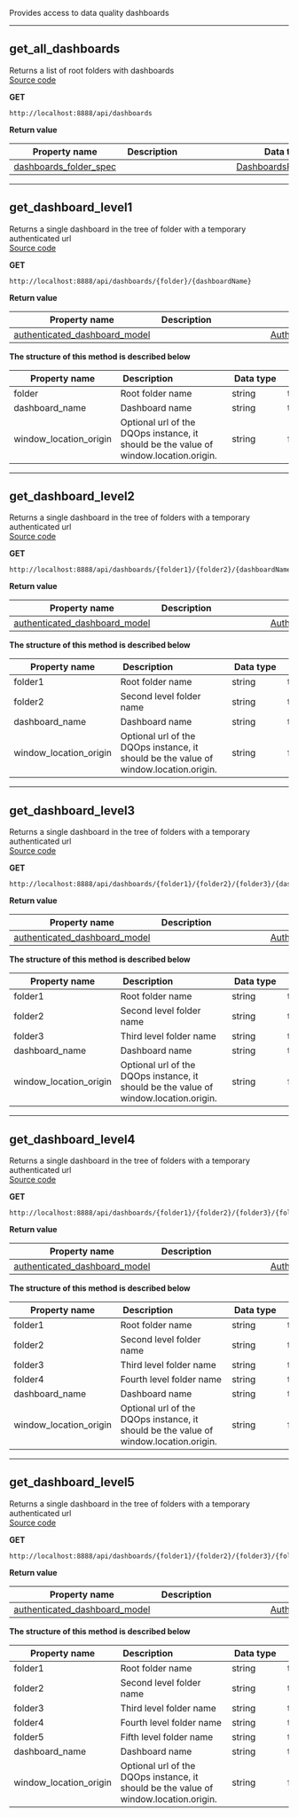 Provides access to data quality dashboards  


___  
## get_all_dashboards  
Returns a list of root folders with dashboards  
[Source code](https://github.com/dqops/dqo/blob/develop/distribution/python/dqops/client/api/dashboards/get_all_dashboards.py)
  

**GET**
```
http://localhost:8888/api/dashboards  
```

**Return value**  
  
|&nbsp;Property&nbsp;name&nbsp;|&nbsp;Description&nbsp;&nbsp;&nbsp;&nbsp;&nbsp;&nbsp;&nbsp;&nbsp;&nbsp;&nbsp;&nbsp;&nbsp;&nbsp;&nbsp;&nbsp;&nbsp;&nbsp;&nbsp;&nbsp;&nbsp;&nbsp;|&nbsp;Data&nbsp;type&nbsp;|
|---------------|---------------------------------|-----------|
|[dashboards_folder_spec]()||[DashboardsFolderSpec]()|







___  
## get_dashboard_level1  
Returns a single dashboard in the tree of folder with a temporary authenticated url  
[Source code](https://github.com/dqops/dqo/blob/develop/distribution/python/dqops/client/api/dashboards/get_dashboard_level1.py)
  

**GET**
```
http://localhost:8888/api/dashboards/{folder}/{dashboardName}  
```

**Return value**  
  
|&nbsp;Property&nbsp;name&nbsp;|&nbsp;Description&nbsp;&nbsp;&nbsp;&nbsp;&nbsp;&nbsp;&nbsp;&nbsp;&nbsp;&nbsp;&nbsp;&nbsp;&nbsp;&nbsp;&nbsp;&nbsp;&nbsp;&nbsp;&nbsp;&nbsp;&nbsp;|&nbsp;Data&nbsp;type&nbsp;|
|---------------|---------------------------------|-----------|
|[authenticated_dashboard_model](\docs\client\models\#authenticateddashboardmodel)||[AuthenticatedDashboardModel](\docs\client\models\#authenticateddashboardmodel)|




**The structure of this method is described below**  
  
|&nbsp;Property&nbsp;name&nbsp;|&nbsp;Description&nbsp;&nbsp;&nbsp;&nbsp;&nbsp;&nbsp;&nbsp;&nbsp;&nbsp;&nbsp;&nbsp;&nbsp;&nbsp;&nbsp;&nbsp;&nbsp;&nbsp;&nbsp;&nbsp;&nbsp;&nbsp;|&nbsp;Data&nbsp;type&nbsp;|&nbsp;Required&nbsp;|
|---------------|---------------------------------|-----------|----------|
|folder|Root folder name|string|true|
|dashboard_name|Dashboard name|string|true|
|window_location_origin|Optional url of the DQOps instance, it should be the value of window.location.origin.|string|false|





___  
## get_dashboard_level2  
Returns a single dashboard in the tree of folders with a temporary authenticated url  
[Source code](https://github.com/dqops/dqo/blob/develop/distribution/python/dqops/client/api/dashboards/get_dashboard_level2.py)
  

**GET**
```
http://localhost:8888/api/dashboards/{folder1}/{folder2}/{dashboardName}  
```

**Return value**  
  
|&nbsp;Property&nbsp;name&nbsp;|&nbsp;Description&nbsp;&nbsp;&nbsp;&nbsp;&nbsp;&nbsp;&nbsp;&nbsp;&nbsp;&nbsp;&nbsp;&nbsp;&nbsp;&nbsp;&nbsp;&nbsp;&nbsp;&nbsp;&nbsp;&nbsp;&nbsp;|&nbsp;Data&nbsp;type&nbsp;|
|---------------|---------------------------------|-----------|
|[authenticated_dashboard_model](\docs\client\models\#authenticateddashboardmodel)||[AuthenticatedDashboardModel](\docs\client\models\#authenticateddashboardmodel)|




**The structure of this method is described below**  
  
|&nbsp;Property&nbsp;name&nbsp;|&nbsp;Description&nbsp;&nbsp;&nbsp;&nbsp;&nbsp;&nbsp;&nbsp;&nbsp;&nbsp;&nbsp;&nbsp;&nbsp;&nbsp;&nbsp;&nbsp;&nbsp;&nbsp;&nbsp;&nbsp;&nbsp;&nbsp;|&nbsp;Data&nbsp;type&nbsp;|&nbsp;Required&nbsp;|
|---------------|---------------------------------|-----------|----------|
|folder1|Root folder name|string|true|
|folder2|Second level folder name|string|true|
|dashboard_name|Dashboard name|string|true|
|window_location_origin|Optional url of the DQOps instance, it should be the value of window.location.origin.|string|false|





___  
## get_dashboard_level3  
Returns a single dashboard in the tree of folders with a temporary authenticated url  
[Source code](https://github.com/dqops/dqo/blob/develop/distribution/python/dqops/client/api/dashboards/get_dashboard_level3.py)
  

**GET**
```
http://localhost:8888/api/dashboards/{folder1}/{folder2}/{folder3}/{dashboardName}  
```

**Return value**  
  
|&nbsp;Property&nbsp;name&nbsp;|&nbsp;Description&nbsp;&nbsp;&nbsp;&nbsp;&nbsp;&nbsp;&nbsp;&nbsp;&nbsp;&nbsp;&nbsp;&nbsp;&nbsp;&nbsp;&nbsp;&nbsp;&nbsp;&nbsp;&nbsp;&nbsp;&nbsp;|&nbsp;Data&nbsp;type&nbsp;|
|---------------|---------------------------------|-----------|
|[authenticated_dashboard_model](\docs\client\models\#authenticateddashboardmodel)||[AuthenticatedDashboardModel](\docs\client\models\#authenticateddashboardmodel)|




**The structure of this method is described below**  
  
|&nbsp;Property&nbsp;name&nbsp;|&nbsp;Description&nbsp;&nbsp;&nbsp;&nbsp;&nbsp;&nbsp;&nbsp;&nbsp;&nbsp;&nbsp;&nbsp;&nbsp;&nbsp;&nbsp;&nbsp;&nbsp;&nbsp;&nbsp;&nbsp;&nbsp;&nbsp;|&nbsp;Data&nbsp;type&nbsp;|&nbsp;Required&nbsp;|
|---------------|---------------------------------|-----------|----------|
|folder1|Root folder name|string|true|
|folder2|Second level folder name|string|true|
|folder3|Third level folder name|string|true|
|dashboard_name|Dashboard name|string|true|
|window_location_origin|Optional url of the DQOps instance, it should be the value of window.location.origin.|string|false|





___  
## get_dashboard_level4  
Returns a single dashboard in the tree of folders with a temporary authenticated url  
[Source code](https://github.com/dqops/dqo/blob/develop/distribution/python/dqops/client/api/dashboards/get_dashboard_level4.py)
  

**GET**
```
http://localhost:8888/api/dashboards/{folder1}/{folder2}/{folder3}/{folder4}/{dashboardName}  
```

**Return value**  
  
|&nbsp;Property&nbsp;name&nbsp;|&nbsp;Description&nbsp;&nbsp;&nbsp;&nbsp;&nbsp;&nbsp;&nbsp;&nbsp;&nbsp;&nbsp;&nbsp;&nbsp;&nbsp;&nbsp;&nbsp;&nbsp;&nbsp;&nbsp;&nbsp;&nbsp;&nbsp;|&nbsp;Data&nbsp;type&nbsp;|
|---------------|---------------------------------|-----------|
|[authenticated_dashboard_model](\docs\client\models\#authenticateddashboardmodel)||[AuthenticatedDashboardModel](\docs\client\models\#authenticateddashboardmodel)|




**The structure of this method is described below**  
  
|&nbsp;Property&nbsp;name&nbsp;|&nbsp;Description&nbsp;&nbsp;&nbsp;&nbsp;&nbsp;&nbsp;&nbsp;&nbsp;&nbsp;&nbsp;&nbsp;&nbsp;&nbsp;&nbsp;&nbsp;&nbsp;&nbsp;&nbsp;&nbsp;&nbsp;&nbsp;|&nbsp;Data&nbsp;type&nbsp;|&nbsp;Required&nbsp;|
|---------------|---------------------------------|-----------|----------|
|folder1|Root folder name|string|true|
|folder2|Second level folder name|string|true|
|folder3|Third level folder name|string|true|
|folder4|Fourth level folder name|string|true|
|dashboard_name|Dashboard name|string|true|
|window_location_origin|Optional url of the DQOps instance, it should be the value of window.location.origin.|string|false|





___  
## get_dashboard_level5  
Returns a single dashboard in the tree of folders with a temporary authenticated url  
[Source code](https://github.com/dqops/dqo/blob/develop/distribution/python/dqops/client/api/dashboards/get_dashboard_level5.py)
  

**GET**
```
http://localhost:8888/api/dashboards/{folder1}/{folder2}/{folder3}/{folder4}/{folder5}/{dashboardName}  
```

**Return value**  
  
|&nbsp;Property&nbsp;name&nbsp;|&nbsp;Description&nbsp;&nbsp;&nbsp;&nbsp;&nbsp;&nbsp;&nbsp;&nbsp;&nbsp;&nbsp;&nbsp;&nbsp;&nbsp;&nbsp;&nbsp;&nbsp;&nbsp;&nbsp;&nbsp;&nbsp;&nbsp;|&nbsp;Data&nbsp;type&nbsp;|
|---------------|---------------------------------|-----------|
|[authenticated_dashboard_model](\docs\client\models\#authenticateddashboardmodel)||[AuthenticatedDashboardModel](\docs\client\models\#authenticateddashboardmodel)|




**The structure of this method is described below**  
  
|&nbsp;Property&nbsp;name&nbsp;|&nbsp;Description&nbsp;&nbsp;&nbsp;&nbsp;&nbsp;&nbsp;&nbsp;&nbsp;&nbsp;&nbsp;&nbsp;&nbsp;&nbsp;&nbsp;&nbsp;&nbsp;&nbsp;&nbsp;&nbsp;&nbsp;&nbsp;|&nbsp;Data&nbsp;type&nbsp;|&nbsp;Required&nbsp;|
|---------------|---------------------------------|-----------|----------|
|folder1|Root folder name|string|true|
|folder2|Second level folder name|string|true|
|folder3|Third level folder name|string|true|
|folder4|Fourth level folder name|string|true|
|folder5|Fifth level folder name|string|true|
|dashboard_name|Dashboard name|string|true|
|window_location_origin|Optional url of the DQOps instance, it should be the value of window.location.origin.|string|false|





